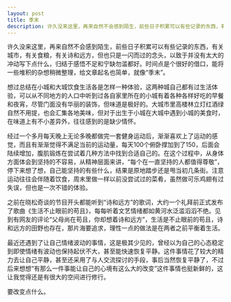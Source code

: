 ```yaml
---
layout: post
title: 季末 
description: 许久没来这里，再来自然不会感到陌生，前些日子积累可以有些记录的东西，有关城市，有关食粮，有关诗和远方，但也只是一闪而过的念头，以致于并没有太大的冲动写下点什么，归结于感悟不足和宁缺勿滥都好。时间点是个很好的借口，能将一些堆积的杂想稍微整理，给文章起名也简单，就像“季末”。
---
```


许久没来这里，再来自然不会感到陌生，前些日子积累可以有些记录的东西，有关城市，有关食粮，有关诗和远方，但也只是一闪而过的念头，以致于并没有太大的冲动写下点什么，归结于感悟不足和宁缺勿滥都好。时间点是个很好的借口，能将一些堆积的杂想稍微整理，给文章起名也简单，就像“季末”。

想过总结在小城和大城饮食生活各是怎样一种体验，这两种城自己都有过生活体验，可以从不同地方的人口中听到过各自家里所在的小城有着各种各样好吃的早餐和夜宵，尽管门面没有华丽的装饰，但味道是极好的。大城市里高楼林立灯红酒绿自然不用提，也会汇集各地美味，但对于出生于小城在大城中遇到小城的美食时，在味道上有不小差异外，往往感到的是缺少情怀。

经过一个多月每天晚上无论多晚都做完一套健身运动后，渐渐喜欢上了运动的感觉，而且有渐渐觉得不满足当前的运动量，每天100个俯卧撑加到了150，后面会陆续增加，腹肌锻炼在尝试着几种方法中找到合适自己的。在这个过程中，从身体方面体会到坚持的不容易，从精神层面来讲，“每个在一直坚持的人都值得尊敬”，停下来想了想，自己能坚持的有些什么，结果是原地踏步还是甩当初几条街。注意运动往往会伴随着饮食，周末里做一样以前没尝试过的菜肴，虽然做可乐鸡翅有过失误，但也是一次不错的体验。

之前在晓松奇谈的节目开头都能听到“诗和远方”的歌词，大约一个礼拜前正式发布了歌曲《生活不止眼前的苟且》，每每听着文艺情绪都如黄河水泛滥滔滔不绝。见到有网友的评论“父母尚在苟且，你却想着诗和远方”，生活是不止眼前的苟且，诗和远方的田野也存在，那片海要追求，理性一点的做法是在两者之前平衡着生活。

最近还遇到了让自己情绪波动的事情，这是极其少见的，曾经以为自己的心态稳定到即使情绪有波动也保持起伏不大，甚至能快速恢复平静。这件事情花了较大的精力去让自己平静，甚至还采用了与人交流探讨的手段，事后当然恢复平静了，不过后来想想“有那么一件事能让自己的心境有这么大的改变”这件事情也挺新鲜的，这让我觉得还是有很大的空间进行修行。

要改变点什么。
